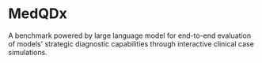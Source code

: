 # MedQDx
A benchmark powered by large language model for end-to-end evaluation of models' strategic diagnostic capabilities through interactive clinical case simulations.
